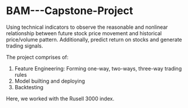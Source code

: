 # BAM---Capstone-Project


Using technical indicators to observe the reasonable and nonlinear relationship between future stock price movement and historical price/volume pattern. Additionally, predict return on stocks and generate trading signals. 

The project comprises of:
1. Feature Engineering: Forming one-way, two-ways, three-way trading rules
2. Model builting and deploying
3. Backtesting

Here, we worked with the Rusell 3000 index.
